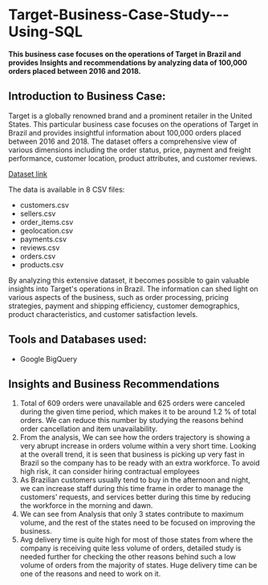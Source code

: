 # Target-Business-Case-Study---Using-SQL
**This business case focuses on the operations of Target in Brazil and provides Insights and recommendations by analyzing data of 100,000 orders placed between 2016 and 2018.**

## Introduction to Business Case:
Target is a globally renowned brand and a prominent retailer in the United States.  This particular business case focuses on the operations of Target in Brazil and provides insightful information about 100,000 orders placed between 2016 and 2018. The dataset offers a comprehensive view of various dimensions including the order status, price, payment and freight performance, customer location, product attributes, and customer reviews.

[Dataset link](https://drive.google.com/drive/folders/1zA-ChERZdS0KQNWjIPKUMtYw5Flu1OUv?usp=drive_link)

The data is available in 8 CSV files:
- customers.csv
- sellers.csv
- order_items.csv
- geolocation.csv
- payments.csv
- reviews.csv
- orders.csv
- products.csv

By analyzing this extensive dataset, it becomes possible to gain valuable insights into Target's operations in Brazil. The information can shed light on various aspects of the business, such as order processing, pricing strategies, payment and shipping efficiency, customer demographics, product characteristics, and customer satisfaction levels.

## Tools and Databases used:
- Google BigQuery

## Insights and Business Recommendations
1. Total of 609 orders were unavailable and 625 orders were canceled during the given time period, which makes it to be around 1.2 % of total orders.
We can reduce this number by studying the reasons behind order cancellation and item unavailability.
2. From the analysis, We can see how the orders trajectory is showing a very abrupt increase in orders volume within a very short time. Looking at the overall trend, it is seen that business is picking up very fast in Brazil so the company has to be ready with an extra workforce. To avoid high risk, it can consider hiring contractual employees
3. As Brazilian customers usually tend to buy in the afternoon and night, we can increase staff during this time frame in order to manage the customers’ requests, and services better during this time by reducing the workforce in the morning and dawn.
4. We can see from Analysis that only 3 states contribute to maximum volume, and the rest of the states need to be focused on improving the business.
5. Avg delivery time is quite high for most of those states from where the company is receiving quite less volume of orders, detailed study is needed further for checking the other reasons behind such a low volume of orders from the majority of states. Huge delivery time can be one of the reasons and need to work on it.
